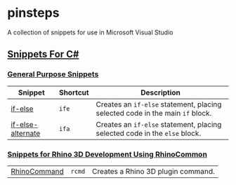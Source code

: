 # pinsteps
A collection of snippets for use in Microsoft Visual Studio

## [Snippets For C#](/cs)

### [General Purpose Snippets](/cs/general_purpose)

| Snippet | Shortcut | Description |
|---------|----------|-------------|
|[if-else](/cs/general_purpose/if-else.snippet) | `ife` |Creates an `if-else` statement, placing selected code in the main `if` block.|
|[if-else-alternate](/cs/general_purpose/if-else-alternate.snippet) | `ifa` | Creates an `if-else` statement, placing selected code in the `else` block.|

### [Snippets for Rhino 3D Development Using RhinoCommon](/cs/rhino_3d)
||||
|---|---|---|
|[RhinoCommand](/cs/rhino_3d/RhinoCommand.snippet) | `rcmd` |Creates a Rhino 3D plugin command. |

